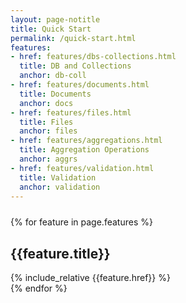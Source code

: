 ```yaml
---
layout: page-notitle
title: Quick Start
permalink: /quick-start.html
features:
- href: features/dbs-collections.html
  title: DB and Collections  
  anchor: db-coll
- href: features/documents.html
  title: Documents
  anchor: docs
- href: features/files.html
  title: Files
  anchor: files
- href: features/aggregations.html
  title: Aggregation Operations
  anchor: aggrs
- href: features/validation.html
  title: Validation
  anchor: validation
---
```


<div style="margin-top: 25px"></div>

{% for feature in page.features %}
<div id="{{feature.anchor}}" class="section">
    <h2><strong>{{feature.title}}</strong></h2>
    {% include_relative {{feature.href}} %}
</div>
{% endfor %}
